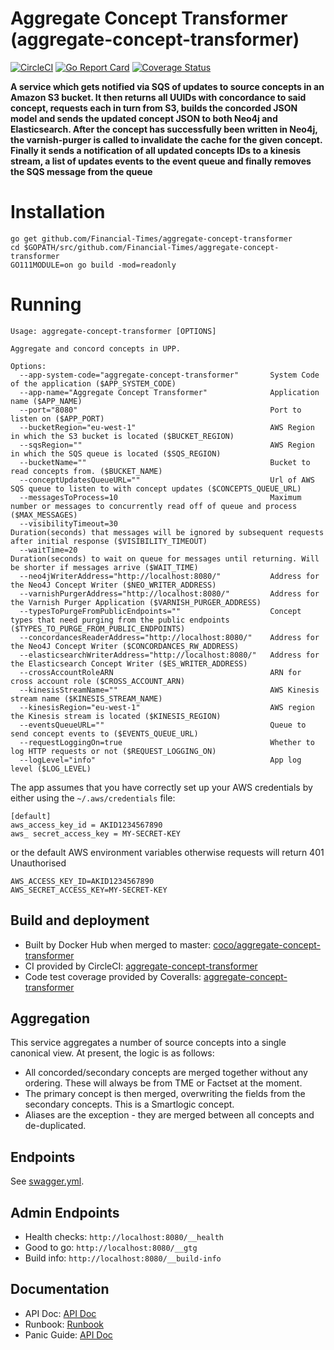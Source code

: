 # Aggregate Concept Transformer (aggregate-concept-transformer)

[![CircleCI](https://circleci.com/gh/Financial-Times/aggregate-concept-transformer/tree/master.svg?style=svg&circle-token=0451900a8e881ac5f8ec2079ae89cdf68eb0bd1d)](https://circleci.com/gh/Financial-Times/aggregate-concept-transformer/tree/master)
[![Go Report Card](https://goreportcard.com/badge/github.com/Financial-Times/aggregate-concept-transformer)](https://goreportcard.com/report/github.com/Financial-Times/aggregate-concept-transformer)
[![Coverage Status](https://coveralls.io/repos/github/Financial-Times/aggregate-concept-transformer/badge.svg)](https://coveralls.io/github/Financial-Times/aggregate-concept-transformer)

__A service which gets notified via SQS of updates to source concepts in an Amazon S3 bucket. It then returns all UUIDs with concordance to said concept, requests each in turn from S3, builds the concorded JSON model and sends the updated concept JSON to both Neo4j and Elasticsearch. After the concept has successfully been written in Neo4j, the varnish-purger is called to invalidate the cache for the given concept. Finally it sends a notification of all updated concepts IDs to a kinesis stream, a list of updates events to the event queue and finally removes the SQS message from the queue__

# Installation

	go get github.com/Financial-Times/aggregate-concept-transformer
	cd $GOPATH/src/github.com/Financial-Times/aggregate-concept-transformer
	GO111MODULE=on go build -mod=readonly

# Running

```
Usage: aggregate-concept-transformer [OPTIONS]

Aggregate and concord concepts in UPP.

Options:
  --app-system-code="aggregate-concept-transformer"       System Code of the application ($APP_SYSTEM_CODE)
  --app-name="Aggregate Concept Transformer"              Application name ($APP_NAME)
  --port="8080"                                           Port to listen on ($APP_PORT)
  --bucketRegion="eu-west-1"                              AWS Region in which the S3 bucket is located ($BUCKET_REGION)
  --sqsRegion=""                                          AWS Region in which the SQS queue is located ($SQS_REGION)
  --bucketName=""                                         Bucket to read concepts from. ($BUCKET_NAME)
  --conceptUpdatesQueueURL=""                             Url of AWS SQS queue to listen to with concept updates ($CONCEPTS_QUEUE_URL)
  --messagesToProcess=10                                  Maximum number or messages to concurrently read off of queue and process ($MAX_MESSAGES)
  --visibilityTimeout=30                                  Duration(seconds) that messages will be ignored by subsequent requests after initial response ($VISIBILITY_TIMEOUT)
  --waitTime=20                                           Duration(seconds) to wait on queue for messages until returning. Will be shorter if messages arrive ($WAIT_TIME)
  --neo4jWriterAddress="http://localhost:8080/"           Address for the Neo4J Concept Writer ($NEO_WRITER_ADDRESS)
  --varnishPurgerAddress="http://localhost:8080/"         Address for the Varnish Purger Application ($VARNISH_PURGER_ADDRESS)  
  --typesToPurgeFromPublicEndpoints=""                    Concept types that need purging from the public endpoints ($TYPES_TO_PURGE_FROM_PUBLIC_ENDPOINTS)  
  --concordancesReaderAddress="http://localhost:8080/"    Address for the Neo4J Concept Writer ($CONCORDANCES_RW_ADDRESS)
  --elasticsearchWriterAddress="http://localhost:8080/"   Address for the Elasticsearch Concept Writer ($ES_WRITER_ADDRESS)
  --crossAccountRoleARN                                   ARN for cross account role ($CROSS_ACCOUNT_ARN)
  --kinesisStreamName=""                                  AWS Kinesis stream name ($KINESIS_STREAM_NAME)
  --kinesisRegion="eu-west-1"                             AWS region the Kinesis stream is located ($KINESIS_REGION)
  --eventsQueueURL=""                                     Queue to send concept events to ($EVENTS_QUEUE_URL)
  --requestLoggingOn=true                                 Whether to log HTTP requests or not ($REQUEST_LOGGING_ON)
  --logLevel="info"                                       App log level ($LOG_LEVEL)
```


The app assumes that you have correctly set up your AWS credentials by either using the `~/.aws/credentials` file:

```
[default]
aws_access_key_id = AKID1234567890
aws_ secret_access_key = MY-SECRET-KEY
```

or the default AWS environment variables otherwise requests will return 401 Unauthorised

```
AWS_ACCESS_KEY_ID=AKID1234567890
AWS_SECRET_ACCESS_KEY=MY-SECRET-KEY
```

## Build and deployment

* Built by Docker Hub when merged to master: [coco/aggregate-concept-transformer](https://hub.docker.com/r/coco/aggregate-concept-transformer/)
* CI provided by CircleCI: [aggregate-concept-transformer](https://circleci.com/gh/Financial-Times/aggregate-concept-transformer)
* Code test coverage provided by Coveralls: [aggregate-concept-transformer](https://coveralls.io/github/Financial-Times/aggregate-concept-transformer)

## Aggregation
This service aggregates a number of source concepts into a single canonical view.  At present, the logic is as follows:
- All concorded/secondary concepts are merged together without any ordering.  These will always be from TME or Factset at the moment.
- The primary concept is then merged, overwriting the fields from the secondary concepts.  This is a Smartlogic concept.
- Aliases are the exception - they are merged between all concepts and de-duplicated.

## Endpoints

See [swagger.yml](api/swagger.yml).

## Admin Endpoints

* Health checks: `http://localhost:8080/__health`
* Good to go: `http://localhost:8080/__gtg`
* Build info: `http://localhost:8080/__build-info`

## Documentation

* API Doc: [API Doc](https://docs.google.com/document/d/1FSJBuAq_cncxqr-qsuzQMRcrejiPHWc41cnrpiJ3Gsc/edit)
* Runbook: [Runbook](https://dewey.ft.com/aggregate-concept-transformer.html)
* Panic Guide: [API Doc](https://docs.google.com/document/d/1FSJBuAq_cncxqr-qsuzQMRcrejiPHWc41cnrpiJ3Gsc/edit)

